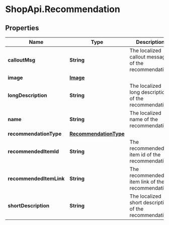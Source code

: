 # ShopApi.Recommendation

## Properties

Name | Type | Description | Notes
------------ | ------------- | ------------- | -------------
**calloutMsg** | **String** | The localized callout message of the recommendation. | [optional] 
**image** | [**Image**](Image.md) |  | [optional] 
**longDescription** | **String** | The localized long description of the recommendation. | [optional] 
**name** | **String** | The localized name of the recommendation. | [optional] 
**recommendationType** | [**RecommendationType**](RecommendationType.md) |  | [optional] 
**recommendedItemId** | **String** | The recommended item id of the recommendation. | [optional] 
**recommendedItemLink** | **String** | The recommended item link of the recommendation. | [optional] 
**shortDescription** | **String** | The localized short description of the recommendation. | [optional] 



